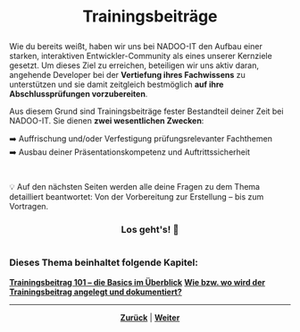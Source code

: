 # <p align="center">Trainingsbeiträge</p>

Wie du bereits weißt, haben wir uns bei NADOO-IT den Aufbau einer starken, interaktiven Entwickler-Community als eines unserer Kernziele gesetzt. Um dieses Ziel zu erreichen, beteiligen wir uns aktiv daran, angehende Developer bei der **Vertiefung ihres Fachwissens** zu unterstützen und sie damit zeitgleich bestmöglich **auf ihre Abschlussprüfungen vorzubereiten**.

Aus diesem Grund sind Trainingsbeiträge fester Bestandteil deiner Zeit bei NADOO-IT. Sie dienen **zwei wesentlichen Zwecken**:

➡️ Auffrischung und/oder Verfestigung prüfungsrelevanter Fachthemen <br>
➡️ Ausbau deiner Präsentationskompetenz und Auftrittssicherheit

#

💡 Auf den nächsten Seiten werden alle deine Fragen zu dem Thema detailliert beantwortet: Von der Vorbereitung zur Erstellung – bis zum Vortragen. 
<h3 align="center">Los geht's! 🚀<h3> 

#

### Dieses Thema beinhaltet folgende Kapitel:

[**Trainingsbeitrag 101 – die Basics im Überblick**](/docs/02-arbeiten_bei_nadoo/02-training_und_vorbereitung/01-trainingsbeitraege/01-basics/README.md)
[**Wie bzw. wo wird der Trainingsbeitrag angelegt und dokumentiert?**](/docs/02-arbeiten_bei_nadoo/02-training_und_vorbereitung/01-trainingsbeitraege/02-dokumentation/README.md)

---

<p align="center"><a href="/docs/02-arbeiten_bei_nadoo/02-training_und_vorbereitung/README.md"><strong>Zurück</strong></a> | <a href="/docs/02-arbeiten_bei_nadoo/02-training_und_vorbereitung/02-praesentationstraining/README.md"><strong>Weiter</strong></a></p>
